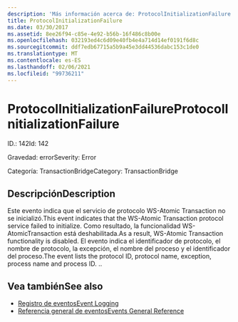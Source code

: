 ```yaml
---
description: 'Más información acerca de: ProtocolInitializationFailure'
title: ProtocolInitializationFailure
ms.date: 03/30/2017
ms.assetid: 8ee26f94-c85e-4e92-b56b-16f486c8b00e
ms.openlocfilehash: 032193ed4c6d09e40fb4e4a714d14ef0191f6d8c
ms.sourcegitcommit: ddf7edb67715a5b9a45e3dd44536dabc153c1de0
ms.translationtype: MT
ms.contentlocale: es-ES
ms.lasthandoff: 02/06/2021
ms.locfileid: "99736211"
---
```

# <a name="protocolinitializationfailure"></a><span data-ttu-id="7149a-103">ProtocolInitializationFailure</span><span class="sxs-lookup"><span data-stu-id="7149a-103">ProtocolInitializationFailure</span></span>

<span data-ttu-id="7149a-104">ID.: 142</span><span class="sxs-lookup"><span data-stu-id="7149a-104">Id: 142</span></span>  
  
 <span data-ttu-id="7149a-105">Gravedad: error</span><span class="sxs-lookup"><span data-stu-id="7149a-105">Severity: Error</span></span>  
  
 <span data-ttu-id="7149a-106">Categoría: TransactionBridge</span><span class="sxs-lookup"><span data-stu-id="7149a-106">Category: TransactionBridge</span></span>  
  
## <a name="description"></a><span data-ttu-id="7149a-107">Descripción</span><span class="sxs-lookup"><span data-stu-id="7149a-107">Description</span></span>  

 <span data-ttu-id="7149a-108">Este evento indica que el servicio de protocolo WS-Atomic Transaction  no se inicializó.</span><span class="sxs-lookup"><span data-stu-id="7149a-108">This event indicates that the WS-Atomic Transaction protocol service failed to initialize.</span></span> <span data-ttu-id="7149a-109">Como resultado, la funcionalidad WS-AtomicTransaction está deshabilitada.</span><span class="sxs-lookup"><span data-stu-id="7149a-109">As a result, WS-Atomic Transaction functionality is disabled.</span></span> <span data-ttu-id="7149a-110">El evento indica el identificador de protocolo, el nombre de protocolo, la excepción, el nombre del proceso y el identificador del proceso.</span><span class="sxs-lookup"><span data-stu-id="7149a-110">The event lists the protocol ID, protocol name, exception, process name and process ID.</span></span> <span data-ttu-id="7149a-111">.</span><span class="sxs-lookup"><span data-stu-id="7149a-111">.</span></span>  
  
## <a name="see-also"></a><span data-ttu-id="7149a-112">Vea también</span><span class="sxs-lookup"><span data-stu-id="7149a-112">See also</span></span>

- [<span data-ttu-id="7149a-113">Registro de eventos</span><span class="sxs-lookup"><span data-stu-id="7149a-113">Event Logging</span></span>](index.md)
- [<span data-ttu-id="7149a-114">Referencia general de eventos</span><span class="sxs-lookup"><span data-stu-id="7149a-114">Events General Reference</span></span>](events-general-reference.md)

